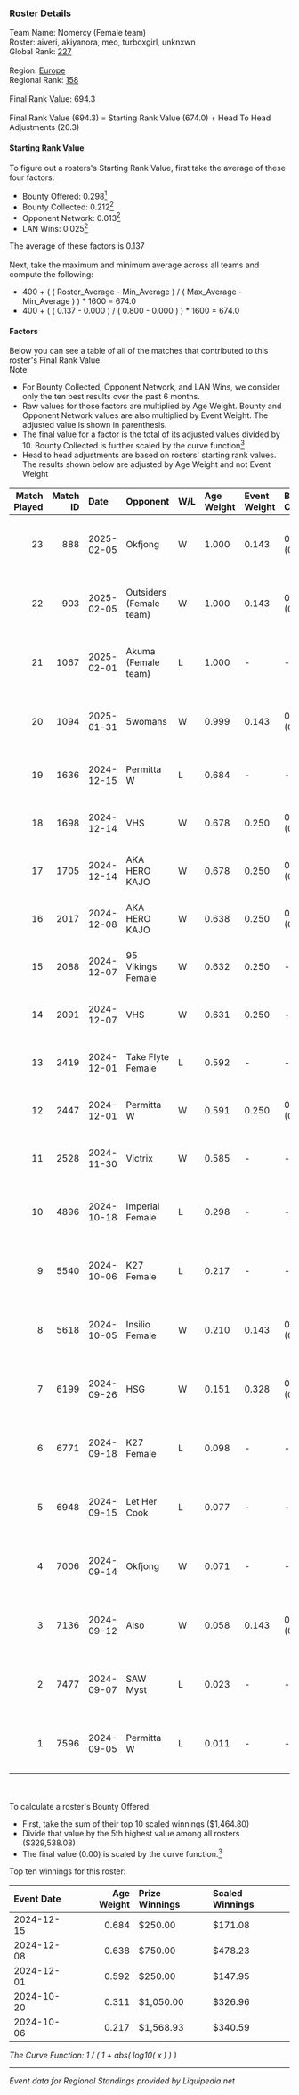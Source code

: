 ### Roster Details<br />
Team Name: Nomercy (Female team)<br />
Roster: aiveri, akiyanora, meo, turboxgirl, unknxwn<br />
Global Rank: [227](../standings_global.md)<br />
<br />
Region: [Europe]( ../standings_europe.md)<br />
Regional Rank: [158]( ../standings_europe.md)<br />
<br />
Final Rank Value:  694.3<br />
<br />
Final Rank Value (694.3) = Starting Rank Value (674.0) + Head To Head Adjustments (20.3)<br />

#### Starting Rank Value<br />
To figure out a rosters's Starting Rank Value, first take the average of these four factors:<br />
- Bounty Offered: 0.298[<sup>1</sup>](#table2)
- Bounty Collected: 0.212[<sup>2</sup>](#table1)
- Opponent Network: 0.013[<sup>2</sup>](#table1)
- LAN Wins: 0.025[<sup>2</sup>](#table1)

The average of these factors is 0.137<br />
<br />
Next, take the maximum and minimum average across all teams and compute the following:<br />
- 400 + ( ( Roster_Average - Min_Average ) / ( Max_Average - Min_Average ) ) * 1600 = 674.0
- 400 + ( ( 0.137 - 0.000 ) / ( 0.800 - 0.000 ) ) * 1600 = 674.0


#### Factors<br />
Below you can see a table of all of the matches that contributed to this roster's Final Rank Value.<br />
Note:<br />

- For Bounty Collected, Opponent Network, and LAN Wins, we consider only the ten best results over the past 6 months.
- Raw values for those factors are multiplied by Age Weight. Bounty and Opponent Network values are also multiplied by Event Weight. The adjusted value is shown in parenthesis.
- The final value for a factor is the total of its adjusted values divided by 10. Bounty Collected is further scaled by the curve function[<sup>3</sup>](#curveFunction)
- Head to head adjustments are based on rosters' starting rank values. The results shown below are adjusted by Age Weight and not Event Weight
<span id="table1"></span><br />


| Match Played | Match ID | Date       | Opponent                | W/L | Age Weight | Event Weight | Bounty Collected | Opponent Network | LAN Wins  | H2H Adj. | Roster                                      |
| -: | -: | :- | :- | :- | :- | :- | :- | :- | :- | -: | :- |
|           23 |      888 | 2025-02-05 | Okfjong                 | W   | 1.000      | 0.143        | 0.000 (0.000)    | 0.047 (0.007)    | 0 (0.000) |     5.46 | aiveri, akiyanora, meo, turboxgirl, unknxwn |
|           22 |      903 | 2025-02-05 | Outsiders (Female team) | W   | 1.000      | 0.143        | 0.000 (0.000)    | -                | 0 (0.000) |     4.86 | aiveri, akiyanora, meo, turboxgirl, unknxwn |
|           21 |     1067 | 2025-02-01 | Akuma (Female team)     | L   | 1.000      | -            | -                | -                | -         |   -23.25 | aiveri, akiyanora, meo, turboxgirl, unknxwn |
|           20 |     1094 | 2025-01-31 | 5womans                 | W   | 0.999      | 0.143        | 0.001 (0.000)    | 0.072 (0.010)    | 0 (0.000) |     8.39 | aiveri, akiyanora, meo, turboxgirl, unknxwn |
|           19 |     1636 | 2024-12-15 | Permitta W              | L   | 0.684      | -            | -                | -                | -         |   -12.69 | akiyanora, ayaka, Ellie, meo, unknxwn       |
|           18 |     1698 | 2024-12-14 | VHS                     | W   | 0.678      | 0.250        | 0.000 (0.000)    | 0.032 (0.005)    | 0 (0.000) |     5.54 | akiyanora, ayaka, Ellie, meo, unknxwn       |
|           17 |     1705 | 2024-12-14 | AKA HERO KAJO           | W   | 0.678      | 0.250        | 0.004 (0.001)    | 0.203 (0.034)    | 0 (0.000) |    11.97 | akiyanora, ayaka, Ellie, meo, unknxwn       |
|           16 |     2017 | 2024-12-08 | AKA HERO KAJO           | W   | 0.638      | 0.250        | 0.004 (0.001)    | 0.203 (0.032)    | 0 (0.000) |    11.93 | akiyanora, ayaka, Ellie, meo, unknxwn       |
|           15 |     2088 | 2024-12-07 | 95 Vikings Female       | W   | 0.632      | 0.250        | -                | 0.030 (0.005)    | 0 (0.000) |     3.57 | akiyanora, ayaka, Ellie, meo, unknxwn       |
|           14 |     2091 | 2024-12-07 | VHS                     | W   | 0.631      | 0.250        | -                | 0.036 (0.006)    | 0 (0.000) |     3.48 | akiyanora, ayaka, Ellie, meo, unknxwn       |
|           13 |     2419 | 2024-12-01 | Take Flyte Female       | L   | 0.592      | -            | -                | -                | -         |    -8.35 | akiyanora, ayaka, Ellie, meo, unknxwn       |
|           12 |     2447 | 2024-12-01 | Permitta W              | W   | 0.591      | 0.250        | 0.003 (0.000)    | 0.169 (0.025)    | 0 (0.000) |     8.04 | akiyanora, ayaka, Ellie, meo, unknxwn       |
|           11 |     2528 | 2024-11-30 | Victrix                 | W   | 0.585      | -            | -                | -                | -         |     3.27 | akiyanora, ayaka, Ellie, meo, unknxwn       |
|           10 |     4896 | 2024-10-18 | Imperial Female         | L   | 0.298      | -            | -                | -                | -         |    -1.15 | akiyanora, amore, meo, Miley, unknxwn       |
|            9 |     5540 | 2024-10-06 | K27 Female              | L   | 0.217      | -            | -                | -                | -         |    -3.14 | akiyanora, amore, meo, unknxwn, Yokusha     |
|            8 |     5618 | 2024-10-05 | Insilio Female          | W   | 0.210      | 0.143        | 0.000 (0.000)    | -                | 1 (0.210) |     2.49 | akiyanora, amore, meo, unknxwn, Yokusha     |
|            7 |     6199 | 2024-09-26 | HSG                     | W   | 0.151      | 0.328        | 0.002 (0.000)    | 0.046 (0.002)    | -         |     2.17 | akiyanora, amore, meo, Miley, unknxwn       |
|            6 |     6771 | 2024-09-18 | K27 Female              | L   | 0.098      | -            | -                | -                | -         |    -1.42 | akiyanora, amore, meo, Miley, unknxwn       |
|            5 |     6948 | 2024-09-15 | Let Her Cook            | L   | 0.077      | -            | -                | -                | -         |    -1.34 | akiyanora, ayaka, meo, Miley, unknxwn       |
|            4 |     7006 | 2024-09-14 | Okfjong                 | W   | 0.071      | -            | -                | -                | -         |     0.40 | akiyanora, ayaka, meo, Miley, unknxwn       |
|            3 |     7136 | 2024-09-12 | Also                    | W   | 0.058      | 0.143        | 0.002 (0.000)    | 0.195 (0.002)    | -         |     0.81 | akiyanora, amore, meo, unknxwn, Yokusha     |
|            2 |     7477 | 2024-09-07 | SAW Myst                | L   | 0.023      | -            | -                | -                | -         |    -0.54 | akiyanora, amore, ayaka, meo, unknxwn       |
|            1 |     7596 | 2024-09-05 | Permitta W              | L   | 0.011      | -            | -                | -                | -         |    -0.19 | akiyanora, amore, meo, Miley, unknxwn       |

<br />
<span id="table2"></span><br />
To calculate a roster's Bounty Offered:<br />

- First, take the sum of their top 10 scaled winnings ($1,464.80)
- Divide that value by the 5th highest value among all rosters ($329,538.08)
- The final value (0.00) is scaled by the curve function.[<sup>3</sup>](#curveFunction)

Top ten winnings for this roster:<br />

| Event Date | Age Weight | Prize Winnings | Scaled Winnings |
| :- | -: | :- | :- |
| 2024-12-15 |      0.684 | $250.00        | $171.08         |
| 2024-12-08 |      0.638 | $750.00        | $478.23         |
| 2024-12-01 |      0.592 | $250.00        | $147.95         |
| 2024-10-20 |      0.311 | $1,050.00      | $326.96         |
| 2024-10-06 |      0.217 | $1,568.93      | $340.59         |


<span id="curveFunction"></span>_The Curve Function: 1 / ( 1 + abs( log10( x ) ) )_<br />

---
_Event data for Regional Standings provided by Liquipedia.net_<br />
